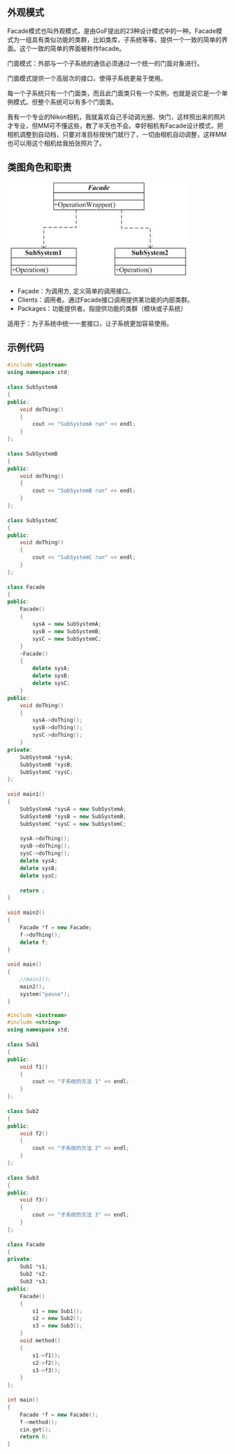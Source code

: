 ## 外观模式

Facade模式也叫外观模式，是由GoF提出的23种设计模式中的一种。Facade模式为一组具有类似功能的类群，比如类库，子系统等等，提供一个一致的简单的界面。这个一致的简单的界面被称作facade。

门面模式：外部与一个子系统的通信必须通过一个统一的门面对象进行。  

门面模式提供一个高层次的接口，使得子系统更易于使用。  

每一个子系统只有一个门面类，而且此门面类只有一个实例，也就是说它是一个单例模式。但整个系统可以有多个门面类。 

我有一个专业的Nikon相机，我就喜欢自己手动调光圈、快门，这样照出来的照片才专业，但MM可不懂这些，教了半天也不会。幸好相机有Facade设计模式，把相机调整到自动档，只要对准目标按快门就行了，一切由相机自动调整，这样MM也可以用这个相机给我拍张照片了。 

## 类图角色和职责

![](images/facade_pattern.png)

- Façade：为调用方, 定义简单的调用接口。
- Clients：调用者。通过Facade接口调用提供某功能的内部类群。
- Packages：功能提供者。指提供功能的类群（模块或子系统）

适用于：为子系统中统一一套接口，让子系统更加容易使用。

## 示例代码

```C++
#include <iostream>
using namespace std;

class SubSystemA
{
public:
	void doThing()
	{
		cout << "SubSystemA run" << endl;
	}
};

class SubSystemB
{
public:
	void doThing()
	{
		cout << "SubSystemB run" << endl;
	}
};

class SubSystemC
{
public:
	void doThing()
	{
		cout << "SubSystemC run" << endl;
	}
};

class Facade
{
public:
	Facade()
	{
		sysA = new SubSystemA;
		sysB = new SubSystemB;
		sysC = new SubSystemC;
	}
	~Facade()
	{
		delete sysA;
		delete sysB;
		delete sysC;
	}
public:
	void doThing()
	{
		sysA->doThing();
		sysB->doThing();
		sysC->doThing();
	}
private:
	SubSystemA *sysA;
	SubSystemB *sysB;
	SubSystemC *sysC;
};

void main1()
{
	SubSystemA *sysA = new SubSystemA;
	SubSystemB *sysB = new SubSystemB;
	SubSystemC *sysC = new SubSystemC;

	sysA->doThing();
	sysB->doThing();
	sysC->doThing();
	delete sysA;
	delete sysB;
	delete sysC;
	
	return ;
}

void main2()
{
	Facade *f = new Facade;
	f->doThing();
	delete f;
}

void main()
{
	//main1();
	main2();
	system("pause");
}
```

```C++
#include <iostream>  
#include <string>  
using namespace std; 
  
class Sub1  
{  
public:  
    void f1()  
    {  
        cout << "子系统的方法 1" << endl;  
    }  
};  
  
class Sub2  
{  
public:  
    void f2()  
    {  
        cout << "子系统的方法 2" << endl;  
    }  
};  
  
class Sub3  
{  
public:  
    void f3()  
    {  
        cout << "子系统的方法 3" << endl;  
    }  
};  
  
class Facade  
{  
private:  
    Sub1 *s1;  
    Sub2 *s2;  
    Sub3 *s3;  
public:  
    Facade()  
    {  
        s1 = new Sub1();  
        s2 = new Sub2();  
        s3 = new Sub3();  
    }  
    void method()  
    {  
        s1->f1();  
        s2->f2();  
        s3->f3();  
    }  
};  
  
int main()  
{  
    Facade *f = new Facade();  
    f->method();   
    cin.get();  
    return 0;  
}  
```